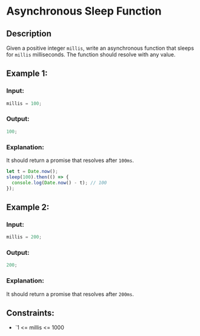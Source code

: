 # Asynchronous Sleep Function

## Description

Given a positive integer `millis`, write an asynchronous function that sleeps for `millis` milliseconds. The function should resolve with any value.

## Example 1:

### Input:

```javascript
millis = 100;
```

### Output:

```javascript
100;
```

### Explanation:

It should return a promise that resolves after `100ms`.

```javascript
let t = Date.now();
sleep(100).then(() => {
  console.log(Date.now() - t); // 100
});
```

## Example 2:

### Input:

```javascript
millis = 200;
```

### Output:

```javascript
200;
```

### Explanation:

It should return a promise that resolves after `200ms`.

## Constraints:

- `1 <= millis <= 1000
